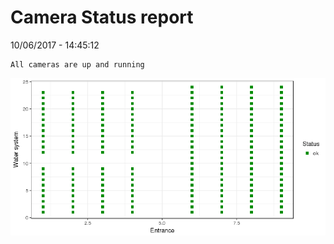 Camera Status report
================
10/06/2017 - 14:45:12

    All cameras are up and running

![](camreport_files/figure-markdown_github/unnamed-chunk-2-1.png)
